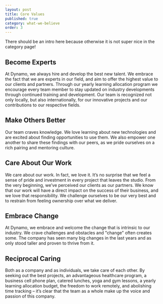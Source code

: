 ```yaml
---
layout: post
title: Core Values
published: true
category: what-we-believe
order: 3
---
```


There should be an intro here because otherwise it is not super nice in the category page!

<!--more-->

## Become Experts

At Dynamo, we always hire and develop the best new talent. We embrace the fact that we are experts in our field, and aim to offer the highest value to our clients and partners. Through our yearly learning allocation program we encourage every team member to stay updated on industry developments through continued training and development. Our team is recognized not only locally, but also internationally, for our innovative projects and our contributions to our respective fields.

## Make Others Better

Our team craves knowledge. We love learning about new technologies and are excited about finding opportunities to use them. We also empower one another to share these findings with our peers, as we pride ourselves on a rich pairing and mentoring culture.

## Care About Our Work

We care about our work. In fact, we love it. It’s no surprise that we feel a sense of pride and investment in every project that leaves the studio. From the very beginning, we’ve perceived our clients as our partners. We know that our work will have a direct impact on the success of their business, and we love that responsibility. We challenge ourselves to be our very best and to restrain from feeling ownership over what we deliver.

## Embrace Change

At Dynamo, we embrace and welcome the change that is intrinsic to our industry. We crave challenges and obstacles and "change" often creates some. The company has seen many big changes in the last years and as only stood taller and proven to thrive from it.

## Reciprocal Caring

Both as a company and as individuals, we take care of each other. By seeking out the best projects, an advantageous healthcare program, a business cell phone plan, catered lunches, yoga and gym lessons, a yearly learning allocation budget, the freedom to work remotely, and abolishing time tracking –  it’s clear that the team as a whole make up the voice and passion of this company.
